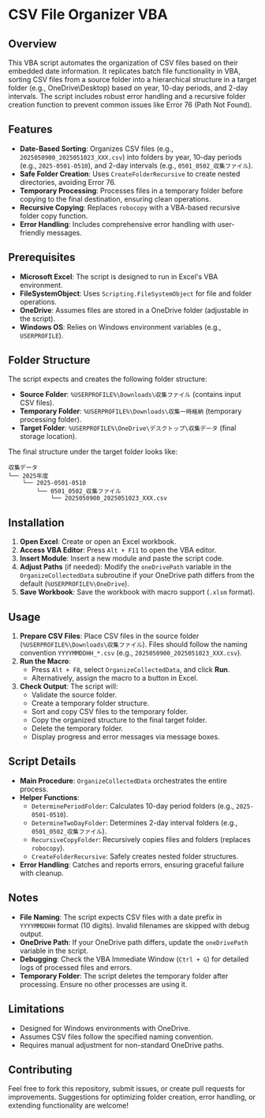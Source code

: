 # CSV File Organizer VBA

## Overview
This VBA script automates the organization of CSV files based on their embedded date information. It replicates batch file functionality in VBA, sorting CSV files from a source folder into a hierarchical structure in a target folder (e.g., OneDrive\Desktop) based on year, 10-day periods, and 2-day intervals. The script includes robust error handling and a recursive folder creation function to prevent common issues like Error 76 (Path Not Found).

## Features
- **Date-Based Sorting**: Organizes CSV files (e.g., `2025050900_2025051023_XXX.csv`) into folders by year, 10-day periods (e.g., `2025-0501-0510`), and 2-day intervals (e.g., `0501_0502_収集ファイル`).
- **Safe Folder Creation**: Uses `CreateFolderRecursive` to create nested directories, avoiding Error 76.
- **Temporary Processing**: Processes files in a temporary folder before copying to the final destination, ensuring clean operations.
- **Recursive Copying**: Replaces `robocopy` with a VBA-based recursive folder copy function.
- **Error Handling**: Includes comprehensive error handling with user-friendly messages.

## Prerequisites
- **Microsoft Excel**: The script is designed to run in Excel's VBA environment.
- **FileSystemObject**: Uses `Scripting.FileSystemObject` for file and folder operations.
- **OneDrive**: Assumes files are stored in a OneDrive folder (adjustable in the script).
- **Windows OS**: Relies on Windows environment variables (e.g., `USERPROFILE`).

## Folder Structure
The script expects and creates the following folder structure:
- **Source Folder**: `%USERPROFILE%\Downloads\収集ファイル` (contains input CSV files).
- **Temporary Folder**: `%USERPROFILE%\Downloads\収集一時格納` (temporary processing folder).
- **Target Folder**: `%USERPROFILE%\OneDrive\デスクトップ\収集データ` (final storage location).

The final structure under the target folder looks like:
```
収集データ
└── 2025年度
    └── 2025-0501-0510
        └── 0501_0502_収集ファイル
            └── 2025050900_2025051023_XXX.csv
```

## Installation
1. **Open Excel**: Create or open an Excel workbook.
2. **Access VBA Editor**: Press `Alt + F11` to open the VBA editor.
3. **Insert Module**: Insert a new module and paste the script code.
4. **Adjust Paths** (if needed): Modify the `oneDrivePath` variable in the `OrganizeCollectedData` subroutine if your OneDrive path differs from the default (`%USERPROFILE%\OneDrive`).
5. **Save Workbook**: Save the workbook with macro support (`.xlsm` format).

## Usage
1. **Prepare CSV Files**: Place CSV files in the source folder (`%USERPROFILE%\Downloads\収集ファイル`). Files should follow the naming convention `YYYYMMDDHH_*.csv` (e.g., `2025050900_2025051023_XXX.csv`).
2. **Run the Macro**:
   - Press `Alt + F8`, select `OrganizeCollectedData`, and click **Run**.
   - Alternatively, assign the macro to a button in Excel.
3. **Check Output**: The script will:
   - Validate the source folder.
   - Create a temporary folder structure.
   - Sort and copy CSV files to the temporary folder.
   - Copy the organized structure to the final target folder.
   - Delete the temporary folder.
   - Display progress and error messages via message boxes.

## Script Details
- **Main Procedure**: `OrganizeCollectedData` orchestrates the entire process.
- **Helper Functions**:
  - `DeterminePeriodFolder`: Calculates 10-day period folders (e.g., `2025-0501-0510`).
  - `DetermineTwoDayFolder`: Determines 2-day interval folders (e.g., `0501_0502_収集ファイル`).
  - `RecursiveCopyFolder`: Recursively copies files and folders (replaces `robocopy`).
  - `CreateFolderRecursive`: Safely creates nested folder structures.
- **Error Handling**: Catches and reports errors, ensuring graceful failure with cleanup.

## Notes
- **File Naming**: The script expects CSV files with a date prefix in `YYYYMMDDHH` format (10 digits). Invalid filenames are skipped with debug output.
- **OneDrive Path**: If your OneDrive path differs, update the `oneDrivePath` variable in the script.
- **Debugging**: Check the VBA Immediate Window (`Ctrl + G`) for detailed logs of processed files and errors.
- **Temporary Folder**: The script deletes the temporary folder after processing. Ensure no other processes are using it.

## Limitations
- Designed for Windows environments with OneDrive.
- Assumes CSV files follow the specified naming convention.
- Requires manual adjustment for non-standard OneDrive paths.

## Contributing
Feel free to fork this repository, submit issues, or create pull requests for improvements. Suggestions for optimizing folder creation, error handling, or extending functionality are welcome!
